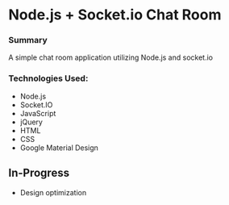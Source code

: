 Node.js + Socket.io Chat Room
================

### Summary
A simple chat room application utilizing Node.js and socket.io

### Technologies Used:
- Node.js
- Socket.IO
- JavaScript
- jQuery
- HTML
- CSS
- Google Material Design

## In-Progress
- Design optimization


